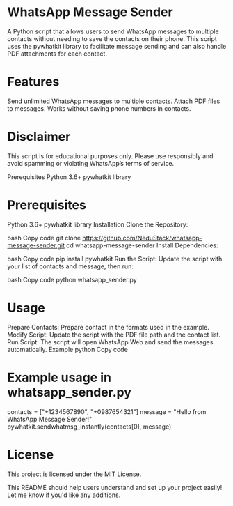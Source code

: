 # WhatsApp Message Sender
A Python script that allows users to send WhatsApp messages to multiple contacts without needing to save the contacts on their phone. This script uses the pywhatkit library to facilitate message sending and can also handle PDF attachments for each contact.

# Features
Send unlimited WhatsApp messages to multiple contacts.
Attach PDF files to messages.
Works without saving phone numbers in contacts.

# Disclaimer
This script is for educational purposes only. Please use responsibly and avoid spamming or violating WhatsApp’s terms of service.

Prerequisites
Python 3.6+
pywhatkit library

# Prerequisites
Python 3.6+
pywhatkit library
Installation
Clone the Repository:

bash
Copy code
git clone https://github.com/NeduStack/whatsapp-message-sender.git
cd whatsapp-message-sender
Install Dependencies:

bash
Copy code
pip install pywhatkit
Run the Script: Update the script with your list of contacts and message, then run:

bash
Copy code
python whatsapp_sender.py

# Usage
Prepare Contacts: Prepare contact in the formats used in the example.
Modify Script: Update the script with the PDF file path and the contact list.
Run Script: The script will open WhatsApp Web and send the messages automatically.
Example
python
Copy code
# Example usage in whatsapp_sender.py
contacts = ["+1234567890", "+0987654321"]
message = "Hello from WhatsApp Message Sender!"
pywhatkit.sendwhatmsg_instantly(contacts[0], message)

# License
This project is licensed under the MIT License.

This README should help users understand and set up your project easily! Let me know if you'd like any additions.
